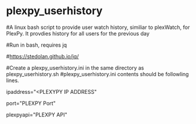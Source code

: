 # plexpy_userhistory
#A linux bash script to provide user watch history, similiar to plexWatch, for PlexPy. It provdies history for all users for the previous day

#Run in bash, requires jq

#https://stedolan.github.io/jq/

#Create a plexpy_userhistory.ini in the same directory as plexpy_userhistory.sh
#plexpy_userhistory.ini contents should be followling lines.

ipaddress="<PLEXYPY IP ADDRESS"

port="PLEXPY Port"

plexpyapi="PLEXPY API"
